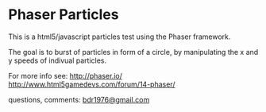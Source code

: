 Phaser Particles
================
This is a html5/javascript particles test using the Phaser framework.

The goal is to burst of particles in form of a circle,
by manipulating the x and y speeds of indivual particles.

For more info see:
http://phaser.io/
http://www.html5gamedevs.com/forum/14-phaser/


questions, comments: bdr1976@gmail.com